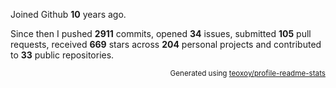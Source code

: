 Joined Github **10** years ago.

Since then I pushed **2911** commits, opened **34** issues, submitted **105** pull requests, received **669** stars across **204** personal projects and contributed to **33** public repositories.

<p align="right"><sub>Generated using <a href="https://github.com/marketplace/actions/profile-readme-stats">teoxoy/profile-readme-stats</a></sub></p>
